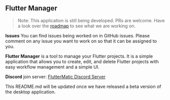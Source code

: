 ## Flutter Manager

> Note: This application is still being developed. PRs are welcome. Have a look over the [roadmap](./roadmap.md) to see what we are working on.

**Issues** You can find issues being worked on in GitHub issues. Please comment on any issue you want to work on so that it can be assigned to you.

**Flutter Manager** is a tool to manage your Flutter projects. It is a simple application that allows you to create, edit, and delete Flutter projects with easy workflow management and a simple UI.

**Discord** join server: [FlutterMatic Discord Server](https://discord.gg/Zu27mgAS)

This README.md will be updated once we have released a beta version of the desktop application.
